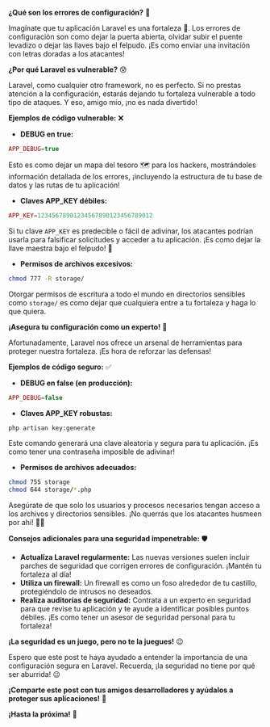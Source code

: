 **¿Qué son los errores de configuración?** 🤔

Imagínate que tu aplicación Laravel es una fortaleza 🏰. Los errores de configuración son como dejar la puerta abierta, olvidar subir el puente levadizo o dejar las llaves bajo el felpudo. ¡Es como enviar una invitación con letras doradas a los atacantes! 

**¿Por qué Laravel es vulnerable?** 😰

Laravel, como cualquier otro framework, no es perfecto. Si no prestas atención a la configuración, estarás dejando tu fortaleza vulnerable a todo tipo de ataques. Y eso, amigo mío, ¡no es nada divertido!

**Ejemplos de código vulnerable:** ❌

* **DEBUG en true:**

```php
APP_DEBUG=true 
```

Esto es como dejar un mapa del tesoro 🗺️ para los hackers, mostrándoles información detallada de los errores, ¡incluyendo la estructura de tu base de datos y las rutas de tu aplicación!

* **Claves APP_KEY débiles:**

```php
APP_KEY=12345678901234567890123456789012 
```

Si tu clave `APP_KEY` es predecible o fácil de adivinar, los atacantes podrían usarla para falsificar solicitudes y acceder a tu aplicación. ¡Es como dejar la llave maestra bajo el felpudo! 🔑

* **Permisos de archivos excesivos:**

```bash
chmod 777 -R storage/
```

Otorgar permisos de escritura a todo el mundo en directorios sensibles como `storage/` es como dejar que cualquiera entre a tu fortaleza y haga lo que quiera.

**¡Asegura tu configuración como un experto!** 💪

Afortunadamente, Laravel nos ofrece un arsenal de herramientas para proteger nuestra fortaleza. ¡Es hora de reforzar las defensas!

**Ejemplos de código seguro:** ✅

* **DEBUG en false (en producción):**

```php
APP_DEBUG=false
```

* **Claves APP_KEY robustas:**

```bash
php artisan key:generate
```

Este comando generará una clave aleatoria y segura para tu aplicación. ¡Es como tener una contraseña imposible de adivinar!

* **Permisos de archivos adecuados:**

```bash
chmod 755 storage
chmod 644 storage/*.php
```

Asegúrate de que solo los usuarios y procesos necesarios tengan acceso a los archivos y directorios sensibles. ¡No querrás que los atacantes husmeen por ahí! 🕵️‍♂️

**Consejos adicionales para una seguridad impenetrable:** 🛡️

* **Actualiza Laravel regularmente:** Las nuevas versiones suelen incluir parches de seguridad que corrigen errores de configuración. ¡Mantén tu fortaleza al día!
* **Utiliza un firewall:** Un firewall es como un foso alrededor de tu castillo, protegiéndolo de intrusos no deseados.
* **Realiza auditorías de seguridad:** Contrata a un experto en seguridad para que revise tu aplicación y te ayude a identificar posibles puntos débiles. ¡Es como tener un asesor de seguridad personal para tu fortaleza!

**¡La seguridad es un juego, pero no te la juegues!** 😉

Espero que este post te haya ayudado a entender la importancia de una configuración segura en Laravel. Recuerda, ¡la seguridad no tiene por qué ser aburrida! 😉

**¡Comparte este post con tus amigos desarrolladores y ayúdalos a proteger sus aplicaciones!** 📢

**¡Hasta la próxima!** 👋
